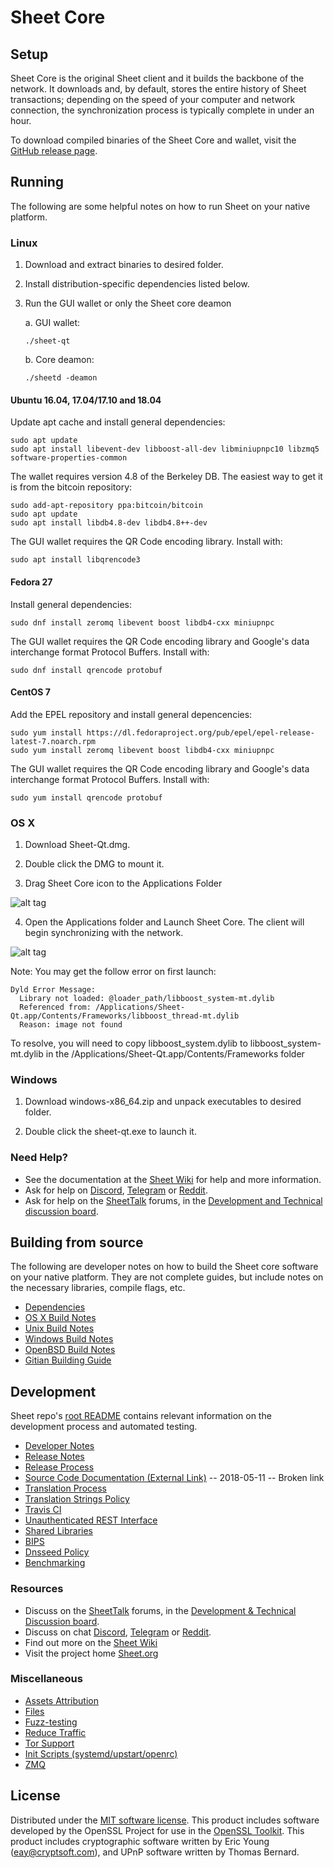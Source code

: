 Sheet Core
==============

Setup
---------------------
Sheet Core is the original Sheet client and it builds the backbone of the network. It downloads and, by default, stores the entire history of Sheet transactions; depending on the speed of your computer and network connection, the synchronization process is typically complete in under an hour.

To download compiled binaries of the Sheet Core and wallet, visit the [GitHub release page](https://github.com/SheetProject/Sheet/releases).

Running
---------------------
The following are some helpful notes on how to run Sheet on your native platform.

### Linux

1) Download and extract binaries to desired folder.

2) Install distribution-specific dependencies listed below.

3) Run the GUI wallet or only the Sheet core deamon

   a. GUI wallet:
   
   `./sheet-qt`

   b. Core deamon:
   
   `./sheetd -deamon`

#### Ubuntu 16.04, 17.04/17.10 and 18.04

Update apt cache and install general dependencies:

```
sudo apt update
sudo apt install libevent-dev libboost-all-dev libminiupnpc10 libzmq5 software-properties-common
```

The wallet requires version 4.8 of the Berkeley DB. The easiest way to get it is from the bitcoin repository: 

```
sudo add-apt-repository ppa:bitcoin/bitcoin
sudo apt update
sudo apt install libdb4.8-dev libdb4.8++-dev
```

The GUI wallet requires the QR Code encoding library. Install with:

`sudo apt install libqrencode3`

#### Fedora 27

Install general dependencies:

`sudo dnf install zeromq libevent boost libdb4-cxx miniupnpc`

The GUI wallet requires the QR Code encoding library and Google's data interchange format Protocol Buffers. Install with:

`sudo dnf install qrencode protobuf`

#### CentOS 7

Add the EPEL repository and install general depencencies:

```
sudo yum install https://dl.fedoraproject.org/pub/epel/epel-release-latest-7.noarch.rpm
sudo yum install zeromq libevent boost libdb4-cxx miniupnpc
```

The GUI wallet requires the QR Code encoding library and Google's data interchange format Protocol Buffers. Install with:

`sudo yum install qrencode protobuf`

### OS X

1) Download Sheet-Qt.dmg.

2) Double click the DMG to mount it. 

3) Drag Sheet Core icon to the Applications Folder

![alt tag](https://i.imgur.com/GLhBFUV.png)

4) Open the Applications folder and Launch Sheet Core. The client will begin synchronizing with the network.

![alt tag](https://i.imgur.com/v3962qo.png)

Note: You may get the follow error on first launch:
```
Dyld Error Message:
  Library not loaded: @loader_path/libboost_system-mt.dylib
  Referenced from: /Applications/Sheet-Qt.app/Contents/Frameworks/libboost_thread-mt.dylib
  Reason: image not found
```
To resolve, you will need to copy libboost_system.dylib to libboost_system-mt.dylib in the /Applications/Sheet-Qt.app/Contents/Frameworks folder

### Windows

1) Download windows-x86_64.zip and unpack executables to desired folder.

2) Double click the sheet-qt.exe to launch it.

### Need Help?

- See the documentation at the [Sheet Wiki](https://sheet.wiki/wiki/Sheet_Wiki)
for help and more information.
- Ask for help on [Discord](https://discord.gg/DUkcBst), [Telegram](https://t.me/SheetDev) or [Reddit](https://www.reddit.com/r/Sheet/).
- Ask for help on the [SheetTalk](https://www.sheettalk.org/) forums, in the [Development and Technical discussion board](https://www.sheettalk.org/?forum=661517).

Building from source
---------------------
The following are developer notes on how to build the Sheet core software on your native platform. They are not complete guides, but include notes on the necessary libraries, compile flags, etc.

- [Dependencies](https://github.com/SheetProject/Sheet/tree/master/doc/dependencies.md)
- [OS X Build Notes](https://github.com/SheetProject/Sheet/tree/master/doc/build-osx.md)
- [Unix Build Notes](https://github.com/SheetProject/Sheet/tree/master/doc/build-unix.md)
- [Windows Build Notes](https://github.com/SheetProject/Sheet/tree/master/doc/build-windows.md)
- [OpenBSD Build Notes](https://github.com/SheetProject/Sheet/tree/master/doc/build-openbsd.md)
- [Gitian Building Guide](https://github.com/SheetProject/Sheet/tree/master/doc/gitian-building.md)

Development
---------------------
Sheet repo's [root README](https://github.com/SheetProject/Sheet/blob/master/README.md) contains relevant information on the development process and automated testing.

- [Developer Notes](https://github.com/SheetProject/Sheet/blob/master/doc/developer-notes.md)
- [Release Notes](https://github.com/SheetProject/Sheet/blob/master/doc/release-notes.md)
- [Release Process](https://github.com/SheetProject/Sheet/blob/master/doc/release-process.md)
- [Source Code Documentation (External Link)](https://dev.visucore.com/sheet/doxygen/) -- 2018-05-11 -- Broken link
- [Translation Process](https://github.com/SheetProject/Sheet/blob/master/doc/translation_process.md)
- [Translation Strings Policy](https://github.com/SheetProject/Sheet/blob/master/doc/translation_strings_policy.md)
- [Travis CI](https://github.com/SheetProject/Sheet/blob/master/doc/travis-ci.md)
- [Unauthenticated REST Interface](https://github.com/SheetProject/Sheet/blob/master/doc/REST-interface.md)
- [Shared Libraries](https://github.com/SheetProject/Sheet/blob/master/doc/shared-libraries.md)
- [BIPS](https://github.com/SheetProject/Sheet/blob/master/doc/bips.md)
- [Dnsseed Policy](https://github.com/SheetProject/Sheet/blob/master/doc/dnsseed-policy.md)
- [Benchmarking](https://github.com/SheetProject/Sheet/blob/master/doc/benchmarking.md)

### Resources
- Discuss on the [SheetTalk](https://www.sheettalk.org/) forums, in the [Development & Technical Discussion board](https://www.sheettalk.org/?forum=661517).
- Discuss on chat [Discord](https://discord.gg/DUkcBst), [Telegram](https://t.me/SheetDev) or [Reddit](https://www.reddit.com/r/Sheet/).
- Find out more on the [Sheet Wiki](https://sheet.wiki/wiki/Sheet_Wiki)
- Visit the project home [Sheet.org](https://sheetproject.org)

### Miscellaneous
- [Assets Attribution](https://github.com/SheetProject/Sheet/blob/master/doc/assets-attribution.md)
- [Files](https://github.com/SheetProject/Sheet/blob/master/doc/files.md)
- [Fuzz-testing](https://github.com/SheetProject/Sheet/blob/master/doc/fuzzing.md)
- [Reduce Traffic](https://github.com/SheetProject/Sheet/blob/master/doc/reduce-traffic.md)
- [Tor Support](https://github.com/SheetProject/Sheet/blob/master/doc/tor.md)
- [Init Scripts (systemd/upstart/openrc)](https://github.com/SheetProject/Sheet/blob/master/doc/init.md)
- [ZMQ](https://github.com/SheetProject/Sheet/blob/master/doc/zmq.md)

License
---------------------
Distributed under the [MIT software license](https://github.com/SheetProject/Sheet/blob/master/COPYING).
This product includes software developed by the OpenSSL Project for use in the [OpenSSL Toolkit](https://www.openssl.org/). This product includes
cryptographic software written by Eric Young ([eay@cryptsoft.com](mailto:eay@cryptsoft.com)), and UPnP software written by Thomas Bernard.
